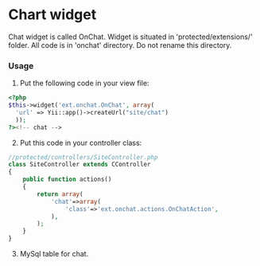Chart widget
============

Chat widget is called OnChat. Widget is situated in 'protected/extensions/' folder. All code is in 'onchat' directory. 
Do not rename this directory.

### Usage

1. Put the following code in your view file:

  ```php
  <?php 
  $this->widget('ext.onchat.OnChat', array(
  	'url' => Yii::app()->createUrl("site/chat")
	)); 
  ?><!-- chat -->
  ```
  
2. Put this code in your controller class:

  ```php
  //protected/controllers/SiteController.php
  class SiteController extends CController
  {
      public function actions()
      {
          return array(
              'chat'=>array(
                  'class'=>'ext.onchat.actions.OnChatAction',
              ),
          );
      }
  }
  ```

3. MySql table for chat.
